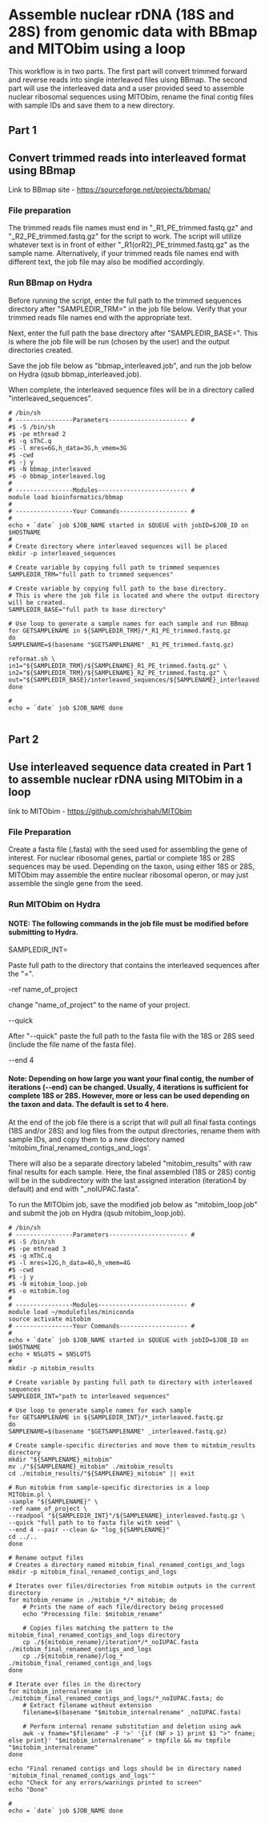 # Assemble nuclear rDNA (18S and 28S) from genomic data with BBmap and MITObim using a loop
This workflow is in two parts. The first part will convert trimmed forward and reverse reads into single interleaved files uisng BBmap. The second part will use the interleaved data and a user provided seed to assemble nuclear ribosomal sequences using MITObim, rename the final contig files with sample IDs and save them to a new directory. 

## Part 1
## Convert trimmed reads into interleaved format using BBmap
Link to BBmap site - https://sourceforge.net/projects/bbmap/
### File preparation
The trimmed reads file names must end in "_R1_PE_trimmed.fastq.gz" and "_R2_PE_trimmed.fastq.gz" for the script to work. The script will utilize whatever text is in front of either "_R1(orR2)_PE_trimmed.fastq.gz" as the sample name. Alternatively, if your trimmed reads file names end with different text, the job file may also be modified accordingly. 

### Run BBmap on Hydra 
Before running the script, enter the full path to the trimmed sequences directory after "SAMPLEDIR_TRM=" in the job file below.
Verify that your trimmed reads file names end with the appropriate text.

Next, enter the full path the base directory after "SAMPLEDIR_BASE=".
This is where the job file will be run (chosen by the user) and the output directories created.

Save the job file below as "bbmap_interleaved.job", and run the job below on Hydra (qsub bbmap_interleaved.job).

When complete, the interleaved sequence files will be in a directory called "interleaved_sequences".

```
# /bin/sh
# ----------------Parameters---------------------- #
#$ -S /bin/sh
#$ -pe mthread 2
#$ -q sThC.q
#$ -l mres=6G,h_data=3G,h_vmem=3G
#$ -cwd
#$ -j y
#$ -N bbmap_interleaved
#$ -o bbmap_interleaved.log
#
# ----------------Modules------------------------- #
module load bioinformatics/bbmap
#
# ----------------Your Commands------------------- #
#
echo + `date` job $JOB_NAME started in $QUEUE with jobID=$JOB_ID on $HOSTNAME
#
# Create directory where interleaved sequences will be placed
mkdir -p interleaved_sequences

# Create variable by copying full path to trimmed sequences
SAMPLEDIR_TRM="full path to trimmed sequences"

# Create variable by copying full path to the base directory.
# This is where the job file is located and where the output directory will be created.
SAMPLEDIR_BASE="full path to base directory"

# Use loop to generate a sample names for each sample and run BBmap 
for GETSAMPLENAME in ${SAMPLEDIR_TRM}/*_R1_PE_trimmed.fastq.gz
do
SAMPLENAME=$(basename "$GETSAMPLENAME" _R1_PE_trimmed.fastq.gz)

reformat.sh \
in1="${SAMPLEDIR_TRM}/${SAMPLENAME}_R1_PE_trimmed.fastq.gz" \
in2="${SAMPLEDIR_TRM}/${SAMPLENAME}_R2_PE_trimmed.fastq.gz" \
out="${SAMPLEDIR_BASE}/interleaved_sequences/${SAMPLENAME}_interleaved.fastq.gz"
done

#
echo = `date` job $JOB_NAME done


```

## Part 2
## Use interleaved sequence data created in Part 1 to assemble nuclear rDNA using MITObim in a loop
link to MITObim - https://github.com/chrishah/MITObim
### File Preparation
Create a fasta file (.fasta) with the seed used for assembling the gene of interest. For nuclear ribosomal genes, partial or complete 18S or 28S sequences may be used. Depending on the taxon, using either 18S or 28S, MITObim may assemble the entire nuclear ribosomal operon, or may just assemble the single gene from the seed. 
 
### Run MITObim on Hydra
#### NOTE: The following commands in the job file must be modified before submitting to Hydra.

SAMPLEDIR_INT=

Paste full path to the directory that contains the interleaved sequences after the "=".

-ref name_of_project 

change "name_of_project" to the name of your project.

--quick 

After "--quick" paste the full path to the fasta file with the 18S or 28S seed (include the file name of the fasta file).

--end 4 

#### Note: Depending on how large you want your final contig, the number of iterations (--end) can be changed. Usually, 4 iterations is sufficient for complete 18S or 28S. However, more or less can be used depending on the taxon and data. The default is set to 4 here.

At the end of the job file there is a script that will pull all final fasta contings (18S and/or 28S) and log files from the output directories, rename them with sample IDs, and copy them to a new directory named 'mitobim_final_renamed_contigs_and_logs'.

There will also be a separate directory labeled "mitobim_results" with raw final results for each sample. Here, the final assembled (18S or 28S) contig will be in the subdirectory with the last assigned interation (iteration4 by default) and end with "_noIUPAC.fasta". 

To run the MITObim job, save the modified job below as "mitobim_loop.job" and submit the job on Hydra (qsub mitobim_loop.job).


```
# /bin/sh
# ----------------Parameters---------------------- #
#$ -S /bin/sh
#$ -pe mthread 3
#$ -q mThC.q
#$ -l mres=12G,h_data=4G,h_vmem=4G
#$ -cwd
#$ -j y
#$ -N mitobim_loop.job
#$ -o mitobim.log
#
# ----------------Modules------------------------- #
module load ~/modulefiles/miniconda
source activate mitobim
# ----------------Your Commands------------------- #
#
echo + `date` job $JOB_NAME started in $QUEUE with jobID=$JOB_ID on $HOSTNAME
echo + NSLOTS = $NSLOTS
#
mkdir -p mitobim_results

# Create variable by pasting full path to directory with interleaved sequences
SAMPLEDIR_INT="path to interleaved sequences"

# Use loop to generate sample names for each sample  
for GETSAMPLENAME in ${SAMPLEDIR_INT}/*_interleaved.fastq.gz
do
SAMPLENAME=$(basename "$GETSAMPLENAME" _interleaved.fastq.gz)

# Create sample-specific directories and move them to mitobim_results directory
mkdir "${SAMPLENAME}_mitobim"
mv ./"${SAMPLENAME}_mitobim" ./mitobim_results
cd ./mitobim_results/"${SAMPLENAME}_mitobim" || exit

# Run mitobim from sample-specific directories in a loop
MITObim.pl \
-sample "${SAMPLENAME}" \
-ref name_of_project \
--readpool "${SAMPLEDIR_INT}"/${SAMPLENAME}_interleaved.fastq.gz \
--quick "full path to to fasta file with seed" \
--end 4 --pair --clean &> "log_${SAMPLENAME}"
cd ../..
done

# Rename output files
# Creates a directory named mitobim_final_renamed_contigs_and_logs
mkdir -p mitobim_final_renamed_contigs_and_logs 

# Iterates over files/directories from mitobim outputs in the current directory
for mitobim_rename in ./mitobim_*/*_mitobim; do
    # Prints the name of each file/directory being processed
    echo "Processing file: $mitobim_rename"

    # Copies files matching the pattern to the mitobim_final_renamed_contigs_and_logs directory
    cp ./${mitobim_rename}/iteration*/*_noIUPAC.fasta ./mitobim_final_renamed_contigs_and_logs
    cp ./${mitobim_rename}/log_* ./mitobim_final_renamed_contigs_and_logs
done

# Iterate over files in the directory
for mitobim_internalrename in ./mitobim_final_renamed_contigs_and_logs/*_noIUPAC.fasta; do
    # Extract filename without extension
    filename=$(basename "$mitobim_internalrename" _noIUPAC.fasta)

    # Perform internal rename substitution and deletion using awk
    awk -v fname="$filename" -F '>' '{if (NF > 1) print $1 ">" fname; else print}' "$mitobim_internalrename" > tmpfile && mv tmpfile "$mitobim_internalrename"
done

echo "Final renamed contigs and logs should be in directory named 'mitobim_final_renamed_contigs_and_logs'"
echo "Check for any errors/warnings printed to screen"
echo "Done"

#
echo = `date` job $JOB_NAME done


```



